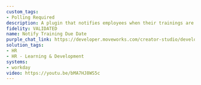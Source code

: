 ```yaml
---
custom_tags:
- Polling Required
description: A plugin that notifies employees when their trainings are due.
fidelity: VALIDATED
name: Notify Training Due Date
purple_chat_link: https://developer.moveworks.com/creator-studio/developer-tools/purple-chat/?conversation=%7B%22startTimestamp%22%3A%2211%3A43+AM%22%2C%22messages%22%3A%5B%7B%22role%22%3A%22assistant%22%2C%22parts%22%3A%5B%7B%22richText%22%3A%22%F0%9F%93%9A+Just+a+friendly+reminder+that+it%27s+time+for+your+scheduled+trainings.+Staying+up-to-date+with+your+trainings+ensures+you%27re+at+the+top+of+your+game%21+%F0%9F%9A%80%22%7D%5D%7D%2C%7B%22role%22%3A%22user%22%2C%22parts%22%3A%5B%7B%22richText%22%3A%22Got+it%2C+can+you+show+me+what+trainings+are+due%3F%22%7D%5D%7D%2C%7B%22role%22%3A%22assistant%22%2C%22parts%22%3A%5B%7B%22richText%22%3A%22%E2%9C%85+Checking+the+training+schedule+for+upcoming+due+dates%3Cbr%3E%E2%9C%85+Identifying+trainings+that+are+relevant+to+your+role%3Cbr%3E%F0%9F%94%81+Compiling+the+list+of+due+trainings.%22%7D%5D%7D%2C%7B%22role%22%3A%22assistant%22%2C%22parts%22%3A%5B%7B%22richText%22%3A%22Sure%2C+here+are+the+trainings+that+are+due+soon%3A%22%7D%2C%7B%22richText%22%3A%22%3Cb%3ECybersecurity+Awareness+Training%3C%2Fb%3E%3Cbr%3EDue+Date%3A+2023-05-01%3Cbr%3EThis+training+covers+essential+best+practices+for+maintaining+cybersecurity+in+the+workplace.+Make+sure+to+complete+it+by+the+due+date%21%3Cbr%3E%3Ca+href%3D%27https%3A%2F%2Ftrainingportal.example.com%2Fcybersecurity%27%3EStart+Training%3C%2Fa%3E%22%7D%2C%7B%22richText%22%3A%22%3Cb%3EDiversity+and+Inclusion+Workshop%3C%2Fb%3E%3Cbr%3EDue+Date%3A+2023-05-15%3Cbr%3EEngage+with+key+concepts+and+practices+to+support+diversity+and+inclusion+within+our+team.+Your+participation+is+highly+valued.%3Cbr%3E%3Ca+href%3D%27https%3A%2F%2Ftrainingportal.example.com%2Fdiversity-inclusion%27%3EStart+Training%3C%2Fa%3E%22%7D%2C%7B%22buttons%22%3A%5B%7B%22style%22%3A%22filled%22%2C%22buttonText%22%3A%22Start+Trainings%22%7D%2C%7B%22style%22%3A%22outlined%22%2C%22buttonText%22%3A%22View+All+Trainings%22%7D%2C%7B%22style%22%3A%22outlined%22%2C%22buttonText%22%3A%22Remind+Me+Later%22%7D%5D%7D%5D%7D%5D%7D
solution_tags:
- HR
- HR - Learning & Development
systems:
- workday
video: https://youtu.be/bMA7HJ8WS5c
---
```

